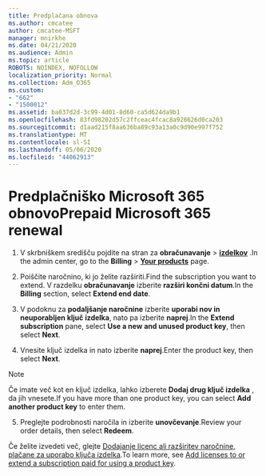 ```yaml
---
title: Predplačana obnova
ms.author: cmcatee
author: cmcatee-MSFT
manager: mnirkhe
ms.date: 04/21/2020
ms.audience: Admin
ms.topic: article
ROBOTS: NOINDEX, NOFOLLOW
localization_priority: Normal
ms.collection: Adm_O365
ms.custom:
- "662"
- "1500012"
ms.assetid: ba037d2d-3c99-4d01-8d60-ca5d624da9b1
ms.openlocfilehash: 83fd98202d57c2ffceac4fcac8a928626d0ca203
ms.sourcegitcommit: d1aad215f8aa636ba89c93a13a0c9d90e997f752
ms.translationtype: MT
ms.contentlocale: sl-SI
ms.lasthandoff: 05/06/2020
ms.locfileid: "44062913"
---
```

# <a name="prepaid-microsoft-365-renewal"></a><span data-ttu-id="22253-102">Predplačniško Microsoft 365 obnovo</span><span class="sxs-lookup"><span data-stu-id="22253-102">Prepaid Microsoft 365 renewal</span></span>

1. <span data-ttu-id="22253-103">V skrbniškem središču pojdite na stran za **obračunavanje** \> **[izdelkov](https://go.microsoft.com/fwlink/p/?linkid=842054)** .</span><span class="sxs-lookup"><span data-stu-id="22253-103">In the admin center, go to the **Billing** \> **[Your products](https://go.microsoft.com/fwlink/p/?linkid=842054)** page.</span></span>

2. <span data-ttu-id="22253-104">Poiščite naročnino, ki jo želite razširiti.</span><span class="sxs-lookup"><span data-stu-id="22253-104">Find the subscription you want to extend.</span></span> <span data-ttu-id="22253-105">V razdelku **obračunavanje** izberite **razširi končni datum**.</span><span class="sxs-lookup"><span data-stu-id="22253-105">In the **Billing** section, select **Extend end date**.</span></span>

3. <span data-ttu-id="22253-106">V podoknu za **podaljšanje naročnine** izberite **uporabi nov in neuporabljen ključ izdelka**, nato pa izberite **naprej**.</span><span class="sxs-lookup"><span data-stu-id="22253-106">In the **Extend subscription** pane, select **Use a new and unused product key**, then select **Next**.</span></span>

4. <span data-ttu-id="22253-107">Vnesite ključ izdelka in nato izberite **naprej**.</span><span class="sxs-lookup"><span data-stu-id="22253-107">Enter the product key, then select **Next**.</span></span>

> [!NOTE]
> <span data-ttu-id="22253-108">Če imate več kot en ključ izdelka, lahko izberete **Dodaj drug ključ izdelka** , da jih vnesete.</span><span class="sxs-lookup"><span data-stu-id="22253-108">If you have more than one product key, you can select **Add another product key** to enter them.</span></span>

5. <span data-ttu-id="22253-109">Preglejte podrobnosti naročila in izberite **unovčevanje**.</span><span class="sxs-lookup"><span data-stu-id="22253-109">Review your order details, then select **Redeem**.</span></span>

<span data-ttu-id="22253-110">Če želite izvedeti več, glejte [Dodajanje licenc ali razširitev naročnine, plačane za uporabo ključa izdelka](https://docs.microsoft.com/office365/admin/misc/add-licenses-using-product-key).</span><span class="sxs-lookup"><span data-stu-id="22253-110">To learn more, see [Add licenses to or extend a subscription paid for using a product key](https://docs.microsoft.com/office365/admin/misc/add-licenses-using-product-key).</span></span>